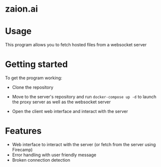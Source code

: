 # zaion.ai

# Usage

This program allows you to fetch hosted files from a websocket server  

# Getting started

To get the program working:

- Clone the repository

- Move to the server's repository and run `docker-compose up -d` to launch the proxy server as well as the websocket server 

- Open the client web interface and interact with the server

# Features

- Web interface to interact with the server (or fetch from the server using Firecamp)
- Error handling with user friendly message 
- Broken connection detection

